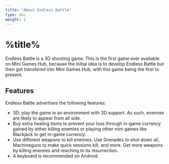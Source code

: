 ```yaml
---
title: "About Endless Battle"
type: doc
weight: 1
---
```

# %title%
Endless Battle is a 3D shooting game. This is the first game ever available on Mini Games Hub, because the initial idea is to develop Endless Battle but then got transfered into Mini Games Hub, with this game being the first to present.

## Features
Endless Battle advertises the following features:
* 3D; play the game in an environment with 3D support. As such, enemies are likely to appear from all side.
* Buy extra healing items to prevent your loss through in-game currency gained by either killing enemies or playing other mini games like Blackjack to get in-game currency.
* Use different weapons to kill enemies. Use Grenades to shot down all, Machineguns to make quick sessions kill, and more. Get more weapons by killing enemies and reaching to its resurrection.
* A keyboard is recommended on Android.
